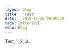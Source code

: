 ```yaml
---
layout: blog
title:  "Test"
date:   2019-06-25 09:00:00
tags: [allerlei]
menu: Blog
---
```

Test, 1, 2, 3...